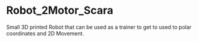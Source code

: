 ﻿# Robot_2Motor_Scara

Small 3D printed Robot that can be used as a trainer to get to used to polar coordinates and 2D Movement.

